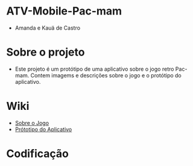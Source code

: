 # ATV-Mobile-Pac-mam
- Amanda e Kauä de Castro<br>
# Sobre o projeto
- Este projeto é um protótipo de uma aplicativo sobre o jogo retro Pac-mam. Contem imagems e descrições sobre o jogo e o protótipo do aplicativo.
#  Wiki
- <a href="https://github.com/Amanda-Meneghin/ATV-Mobile-Pac-mam/wiki/Sobre-o-jogo">Sobre o Jogo</a>
- <a href="https://github.com/Amanda-Meneghin/ATV-Mobile-Pac-mam/wiki/Prot%C3%B3tipo-do-Aplicativo">Prótotipo do Aplicativo</a>
# Codificação
